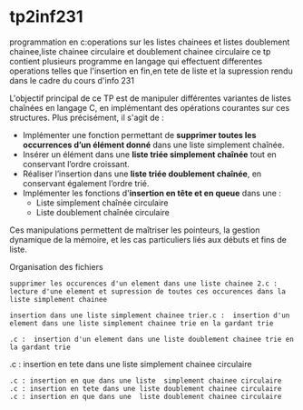 # tp2inf231
programmation en c:operations sur les listes chainees et listes doublement chainee,liste chainee circulaire et doublement chainee circulaire ce tp contient plusieurs programme en langage qui effectuent differentes operations  telles que l'insertion en fin,en tete de liste et la supression rendu dans le cadre du cours d'info 231

L'objectif principal de ce TP est de manipuler différentes variantes de listes chaînées en langage C, en implémentant des opérations courantes sur ces structures. Plus précisément, il s'agit de :

- Implémenter une fonction permettant de **supprimer toutes les occurrences d’un élément donné** dans une liste simplement chaînée.
- Insérer un élément dans une **liste triée simplement chaînée** tout en conservant l’ordre croissant.
- Réaliser l’insertion dans une **liste triée doublement chaînée**, en conservant également l’ordre trié.
- Implémenter les fonctions d'**insertion en tête et en queue** dans une :
  - Liste simplement chaînée circulaire
  - Liste doublement chaînée circulaire

Ces manipulations permettent de maîtriser les pointeurs, la gestion dynamique de la mémoire, et les cas particuliers liés aux débuts et fins de liste.

 Organisation des fichiers

   
    supprimer les occurences d'un element dans une liste chainee 2.c :  lecture d'une element et supression de toutes ces occurences dans la liste simplement chainee
  
    insertion dans une liste simplement chainee trier.c :  insertion d'un element dans une liste simplement chainee trie en la gardant trie
  
    .c :  insertion d'un element dans une liste doublement chainee trie en la gardant trie
 
   .c :  insertion en tete dans une liste simplement chainee circulaire
    
    .c : insertion en que dans une liste  simplement chainee circulaire
    .c : insertion en tete dans une liste doublement chainee circulaire
    .c : insertion en que dans une  liste doublement chainee circulaire

